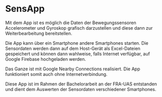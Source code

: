 # SensApp

Mit dem App ist es möglich die Daten der Bewegungssensoren Accelerometer und Gyroskop grafisch
darzustellen und diese dann zur Weiterbearbeitung bereitstellen. 

Die App kann über ein Smartphone andere Smartphones starten. Die Sensordaten werden dann auf dem
Host-Gerät als Excel-Dateien gespeichert und können dann wahlweise, falls Internet verfügbar, 
auf Google Firebase hochgeladen werden.

Das Ganze ist mit Google Nearby Connections realisiert. Die App funktioniert somit auch ohne Internetverbindung.

Diese App ist im Rahmen der Bachelorarbeit an der FRA-UAS entstanden und dient
dem Auswerten der Sensordaten verschiedener Smartphones.
